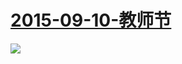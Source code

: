  # [2015-09-10-教师节](http://www.bilibili.com/topic/825.html )
![](https://bilicoverimg.github.io/2015/2015-09-10-教师节.jpg )
